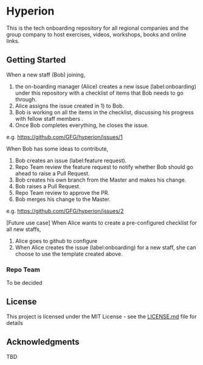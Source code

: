 # Hyperion

This is the tech onboarding repository for all regional companies and the group company to host exercises, videos, workshops, books and online links.

## Getting Started

When a new staff (Bob) joining, 

1) the on-boarding manager (Alice) creates a new issue (label:onboarding) under this repository with a checklist of items that Bob needs to go through.
2) Alice assigns the issue created in 1) to Bob.
3) Bob is working on all the items in the checklist, discussing his progress with fellow staff members .
4) Once Bob completes everything, he closes the issue.

e.g. https://github.com/GFG/hyperion/issues/1

When Bob has some ideas to contribute,

1) Bob creates an issue (label:feature request).
2) Repo Team review the feature request to notify whether Bob should go ahead to raise a Pull Request.
3) Bob creates his own branch from the Master and makes his change.
4) Bob raises a Pull Request.
5) Repo Team review to approve the PR.
6) Bob merges his change to the Master.

e.g. https://github.com/GFG/hyperion/issues/2

[Future use case] When Alice wants to create a pre-configured checklist for all new staffs,
1) Alice goes to github to configure
2) When Alice creates the issue (label:onboarding) for a new staff, she can choose to use the template created above.


### Repo Team

To be decided

## License

This project is licensed under the MIT License - see the [LICENSE.md](LICENSE.md) file for details

## Acknowledgments

TBD